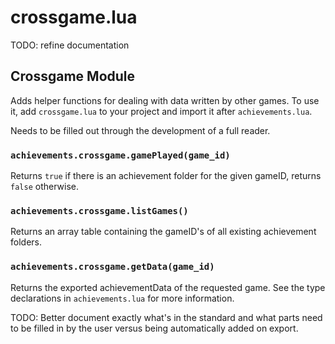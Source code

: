 # crossgame.lua

TODO: refine documentation

## Crossgame Module

Adds helper functions for dealing with data written by other games. To use it, add `crossgame.lua` to your project and import it after `achievements.lua`.

Needs to be filled out through the development of a full reader.

### `achievements.crossgame.gamePlayed(game_id)`

Returns `true` if there is an achievement folder for the given gameID, returns `false` otherwise.

### `achievements.crossgame.listGames()`

Returns an array table containing the gameID's of all existing achievement folders.

### `achievements.crossgame.getData(game_id)`

Returns the exported achievementData of the requested game. See the type declarations in `achievements.lua` for more information.

TODO: Better document exactly what's in the standard and what parts need to be filled in by the user versus being automatically added on export.